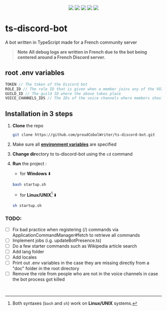 <div align="center">
<img src="https://img.shields.io/badge/typescript-%23007ACC.svg?style=for-the-badge&logo=typescript&logoColor=white">
<img src="https://img.shields.io/badge/node.js-6DA55F?style=for-the-badge&logo=node.js&logoColor=white">
<img src="https://img.shields.io/badge/Discord-%235865F2.svg?style=for-the-badge&logo=discord&logoColor=white">
<img src="https://img.shields.io/badge/ESLint-4B3263?style=for-the-badge&logo=eslint&logoColor=white">
<img src="https://img.shields.io/badge/NODEMON-%23323330.svg?style=for-the-badge&logo=nodemon&logoColor=%BBDEAD">
</div>

# ts-discord-bot
 A bot written in TypeScript made for a French community server
> **Note**
> **All debug logs are written in French due to the bot being centered around a French Discord server.**

## root **.env** variables

```js
TOKEN // The token of the Discord bot
ROLE_ID // The role ID that is given when a member joins any of the VOICE_CHANNELS_IDS
GUILD_ID // The guild ID where the above takes place
VOICE_CHANNELS_IDS // The IDs of the voice channels where members should receive the role once they connect to them
```

## Installation in 3 steps

1. **Clone** the repo
   ```bash
   git clone https://github.com/proudCobolWriter/ts-discord-bot.git
   ```

2. Make sure all [**environment variables**](#root-env-variables) are specified

3. **Change dir**ectory to ts-discord-bot using the ``cd`` command

4. **Run** the project :

   * for **Windows** ⬇️
   ```bash
   bash startup.sh
   ```
   * for **Linux/UNIX**[^1] ⬇️
   ```bash
   sh startup.sh
   ```

### TODO:
- [ ] Fix bad practice when registering (/) commands via ApplicationCommandManager#fetch to retrieve all commands
- [ ] Implement jobs (i.g. updateBotPresence.ts)
- [ ] Do a few starter commands such as Wikipedia article search
- [ ] Add lang folder
- [ ] Add locales
- [ ] Print out .env variables in the case they are missing directly from a "doc" folder in the root directory
- [ ] Remove the role from people who are not in the voice channels in case the bot process got killed

<br>

[^1]: Both syntaxes (``bash`` and ``sh``) work on **Linux/UNIX** systems.